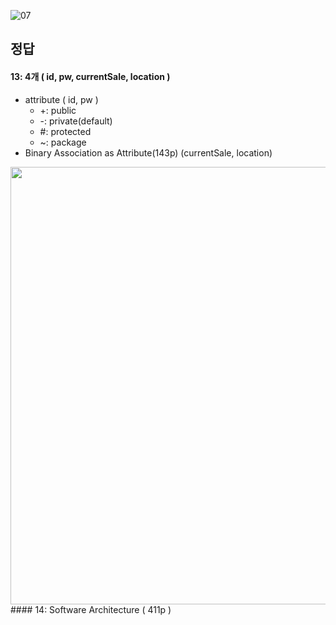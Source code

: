 ![07](https://user-images.githubusercontent.com/69576676/133029198-c8c51c2c-a63a-45a1-a5fd-24a451633d7d.JPG)

정답 
----
#### 13: 4개 ( id, pw, currentSale, location )
- attribute ( id, pw )
   - +: public
   - -: private(default)
   - #: protected
   - ~: package
- Binary Association as Attribute(143p) (currentSale, location)

<img src="https://user-images.githubusercontent.com/69576676/133040492-1fce7c56-b006-4be3-a727-e6c5c838c5d0.PNG" width="700" height="700">
#### 14: Software Architecture ( 411p )
